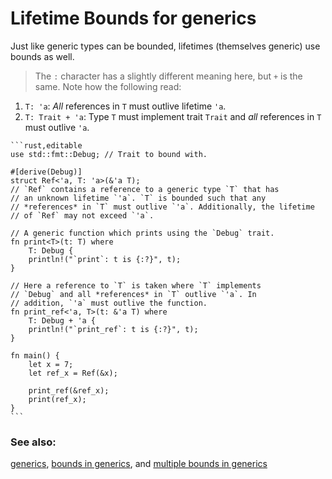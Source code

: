 # Lifetime Bounds for generics

Just like generic types can be bounded, lifetimes (themselves generic)
use bounds as well.

> The `:` character has a slightly different meaning here,
> but `+` is the same. Note how the following read:

1. `T: 'a`: *All* references in `T` must outlive lifetime `'a`.
2. `T: Trait + 'a`: Type `T` must implement trait `Trait` and *all* references
   in `T` must outlive `'a`.

~~~admonish tip title="The example below shows the above syntax in action used after keyword *where*:" collapsible=true
```rust,editable
use std::fmt::Debug; // Trait to bound with.

#[derive(Debug)]
struct Ref<'a, T: 'a>(&'a T);
// `Ref` contains a reference to a generic type `T` that has
// an unknown lifetime `'a`. `T` is bounded such that any
// *references* in `T` must outlive `'a`. Additionally, the lifetime
// of `Ref` may not exceed `'a`.

// A generic function which prints using the `Debug` trait.
fn print<T>(t: T) where
    T: Debug {
    println!("`print`: t is {:?}", t);
}

// Here a reference to `T` is taken where `T` implements
// `Debug` and all *references* in `T` outlive `'a`. In
// addition, `'a` must outlive the function.
fn print_ref<'a, T>(t: &'a T) where
    T: Debug + 'a {
    println!("`print_ref`: t is {:?}", t);
}

fn main() {
    let x = 7;
    let ref_x = Ref(&x);

    print_ref(&ref_x);
    print(ref_x);
}
```
~~~

### See also:

[generics][generics], [bounds in generics][bounds], and
[multiple bounds in generics][multibounds]

[generics]: ../../generics.md

[bounds]: ../../generics/bounds.md

[multibounds]: ../../generics/multi_bounds.md
